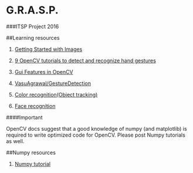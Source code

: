 # G.R.A.S.P.
###ITSP Project 2016


##Learning resources

1. [Getting Started with Images](http://opencv-python-tutroals.readthedocs.io/en/latest/py_tutorials/py_gui/py_image_display/py_image_display.html#display-image)

2. [9 OpenCV tutorials to detect and recognize hand gestures](http://www.intorobotics.com/9-opencv-tutorials-hand-gesture-detection-recognition/)

3. [Gui Features in OpenCV](http://docs.opencv.org/3.0-beta/doc/py_tutorials/py_gui/py_table_of_contents_gui/py_table_of_contents_gui.html#py-table-of-content-gui)

4. [VasuAgrawal/GestureDetection](https://github.com/VasuAgrawal/GestureDetection)

5. [Color recognition(Object tracking)](http://opencv-python-tutroals.readthedocs.io/en/latest/py_tutorials/py_imgproc/py_colorspaces/py_colorspaces.html)

6. [Face recognition](https://github.com/shantnu/FaceDetect/)

####Important

OpenCV docs suggest that a good knowledge of numpy (and matplotlib) is required to write optimized code for OpenCV. Please post Numpy tutorials as well. 

##Numpy resources 
1. [Numpy tutorial](http://cs231n.github.io/python-numpy-tutorial/)